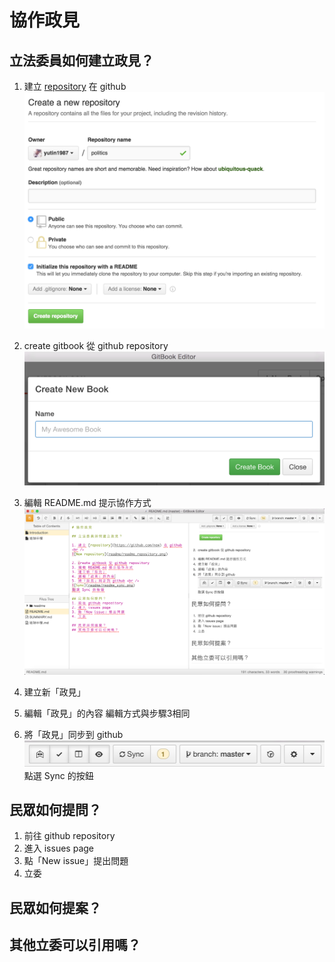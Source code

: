# 協作政見

## 立法委員如何建立政見？

1. 建立 [repository](https://github.com/new) 在 github <br />
![new repository](readme/readme_repository.png)

2. create gitbook 從 github repository <br />
![create gitbook](readme/readme_gitbook.png)

3. 編輯 README.md 提示協作方式 <br />
![edit](readme/readme_edit.png)

3. 建立新「政見」

4. 編輯「政見」的內容
編輯方式與步驟3相同

5. 將「政見」同步到 github <br />
![Sync](readme/readme_sync.png)
點選 Sync 的按鈕

## 民眾如何提問？
1. 前往 github repository
2. 進入 issues page
3. 點「New issue」提出問題
4. 立委

## 民眾如何提案？
## 其他立委可以引用嗎？
